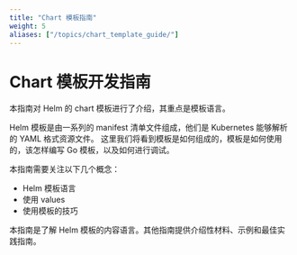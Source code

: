 ```yaml
---
title: "Chart 模板指南"
weight: 5
aliases: ["/topics/chart_template_guide/"]
---
```


# Chart 模板开发指南

本指南对 Helm 的 chart 模板进行了介绍，其重点是模板语言。

Helm 模板是由一系列的 manifest 清单文件组成，他们是 Kubernetes 能够解析的 YAML 格式资源文件。
这里我们将看到模板是如何组成的，模板是如何使用的，该怎样编写 Go 模板，以及如何进行调试。

本指南需要关注以下几个概念：

- Helm 模板语言
- 使用 values
- 使用模板的技巧

本指南是了解 Helm 模板的内容语言。其他指南提供介绍性材料、示例和最佳实践指南。
